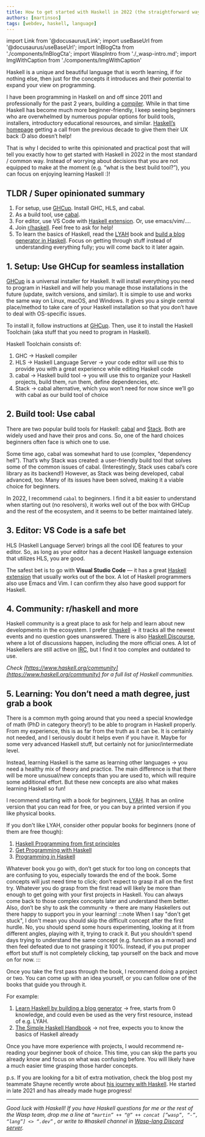 ```yaml
---
title: How to get started with Haskell in 2022 (the straightforward way) 
authors: [martinsos]
tags: [webdev, haskell, language]
---
```


import Link from '@docusaurus/Link';
import useBaseUrl from '@docusaurus/useBaseUrl';
import InBlogCta from './components/InBlogCta';
import WaspIntro from './_wasp-intro.md';
import ImgWithCaption from './components/ImgWithCaption'

Haskell is a unique and beautiful language that is worth learning, if for nothing else, then just for the concepts it introduces and their potential to expand your view on programming.

I have been programming in Haskell on and off since 2011 and professionally for the past 2 years, building a [compiler](https://github.com/wasp-lang/wasp). While in that time Haskell has become much more beginner-friendly, I keep seeing beginners who are overwhelmed by numerous popular options for build tools, installers, introductory educational resources, and similar. [Haskell’s homepage](https://www.haskell.org/) getting a call from the previous decade to give them their UX back :D also doesn’t help!

That is why I decided to write this opinionated and practical post that will tell you exactly how to get started with Haskell in 2022 in the most standard / common way. Instead of worrying about decisions that you are not equipped to make at the moment (e.g. “what is the best build tool?”), you can focus on enjoying learning Haskell :)!

<!--truncate-->

## TLDR / Super opinionated summary

1. For setup, use [GHCup](https://www.haskell.org/ghcup/). Install GHC, HLS, and cabal.
2. As a build tool, use [cabal](https://cabal.readthedocs.io/).
3. For editor, use VS Code with [Haskell extension](https://marketplace.visualstudio.com/items?itemName=haskell.haskell). Or, use emacs/vim/....
4. Join [r/haskell](https://www.reddit.com/r/haskell/). Feel free to ask for help!
5. To learn the basics of Haskell, read the [LYAH](http://learnyouahaskell.com/) book and [build a blog generator in Haskell](https://lhbg-book.link/). Focus on getting through stuff instead of understanding everything fully; you will come back to it later again.

## 1. Setup: Use GHCup for seamless installation

[GHCup](https://www.haskell.org/ghcup/#) is a universal installer for Haskell. It will install everything you need to program in Haskell and will help you manage those installations in the future (update, switch versions, and similar). It is simple to use and works the same way on Linux, macOS, and Windows. It gives you a single central place/method to take care of your Haskell installation so that you don’t have to deal with OS-specific issues.

To install it, follow instructions at [GHCup](https://www.haskell.org/ghcup/#). Then, use it to install the Haskell Toolchain (aka stuff that you need to program in Haskell).

Haskell Toolchain consists of:

1. GHC -> Haskell compiler
2. HLS -> Haskell Language Server -> your code editor will use this to provide you with a great experience while editing Haskell code
3. cabal -> Haskell build tool -> you will use this to organize your Haskell projects, build them, run them, define dependencies, etc.
4. Stack -> cabal alternative, which you won’t need for now since we’ll go with cabal as our build tool of choice

## 2. Build tool: Use cabal

There are two popular build tools for Haskell: [cabal](https://cabal.readthedocs.io/) and [Stack](https://docs.haskellstack.org/). Both are widely used and have their pros and cons. So, one of the hard choices beginners often face is which one to use.

Some time ago, cabal was somewhat hard to use (complex, “dependency hell”). That’s why Stack was created: a user-friendly build tool that solves some of the common issues of cabal. (Interestingly, Stack uses cabal’s core library as its backend!) However, as Stack was being developed, cabal advanced, too. Many of its issues have been solved, making it a viable choice for beginners.

In 2022, I recommend `cabal` to beginners. I find it a bit easier to understand when starting out (no resolvers), it works well out of the box with GHCup and the rest of the ecosystem, and it seems to be better maintained lately.

## 3. Editor: VS Code is a safe bet

HLS (Haskell Language Server) brings all the cool IDE features to your editor. So, as long as your editor has a decent Haskell language extension that utilizes HLS, you are good.

The safest bet is to go with **Visual Studio Code** — it has a great [Haskell extension](https://marketplace.visualstudio.com/items?itemName=haskell.haskell) that usually works out of the box. A lot of Haskell programmers also use Emacs and Vim. I can confirm they also have good support for Haskell.

## 4. Community: r/haskell and more

Haskell community is a great place to ask for help and learn about new developments in the  ecosystem. I prefer [r/haskell](https://www.reddit.com/r/haskell/) -> it tracks all the newest events and no question goes unanswered. There is also [Haskell Discourse](https://discourse.haskell.org/), where a lot of discussions happen, including the more official ones. A lot of Haskellers are still active on [IRC](https://wiki.haskell.org/IRC_channel), but I find it too complex and outdated to use.

_Check [https://www.haskell.org/community](https://www.haskell.org/community) for a full list of Haskell communities._

## 5. Learning: You don’t need a math degree, just grab a book

There is a common myth going around that you need a special knowledge of math (PhD in category theory!) to be able to program in Haskell properly. From my experience, this is as far from the truth as it can be. It is certainly not needed, and I seriously doubt it helps even if you have it. Maybe for some very advanced Haskell stuff, but certainly not for junior/intermediate level.

Instead, learning Haskell is the same as learning other languages -> you need a healthy mix of theory and practice. The main difference is that there will be more unusual/new concepts than you are used to, which will require some additional effort. But these new concepts are also what makes learning Haskell so fun!

I recommend starting with a book for beginners, [LYAH](http://learnyouahaskell.com/). It has an online version that you can read for free, or you can buy a printed version if you like physical books.

If you don't like LYAH, consider other popular books for beginners (none of them are free though):

1. [Haskell Programming from first principles](https://haskellbook.com/)
2. [Get Programming with Haskell](https://www.manning.com/books/get-programming-with-haskell)
3. [Programming in Haskell](https://www.amazon.com/Programming-Haskell-Graham-Hutton/dp/1316626229)

Whatever book you go with, don’t get stuck for too long on concepts that are confusing to you, especially towards the end of the book. Some concepts will just need time to click; don’t expect to grasp it all on the first try. Whatever you do grasp from the first read will likely be more than enough to get going with your first projects in Haskell. You can always come back to those complex concepts later and understand them better. Also, don’t be shy to ask the community -> there are many Haskellers out there happy to support you in your learning!
:::note
When I say "don't get stuck", I don't mean you should skip the difficult concept after the first hurdle. No, you should spend some hours experimenting, looking at it from different angles, playing with it, trying to crack it. But you shouldn't spend days trying to understand the same concept (e.g. function as a monad) and then feel defeated due to not grasping it 100%. Instead, if you put proper effort but stuff is not completely clicking, tap yourself on the back and move on for now.
:::

Once you take the first pass through the book, I recommend doing a project or two. You can come up with an idea yourself, or you can follow one of the books that guide you through it.

For example:

1. [Learn Haskell by building a blog generator](https://lhbg-book.link/) -> free, starts from 0 knowledge, and could even be used as the very first resource, instead of e.g. LYAH.
2. [The Simple Haskell Handbook](https://marcosampellegrini.com/simple-haskell-book) -> not free, expects you to know the basics of Haskell already

Once you have more experience with projects, I would recommend re-reading your beginner book of choice. This time, you can skip the parts you already know and focus on what was confusing before. You will likely have a much easier time grasping those harder concepts.

p.s. If you are looking for a bit of extra motivation, check the blog post my teammate Shayne recently wrote about [his journey with Haskell](https://wasp.sh/blog/2022/08/26/how-and-why-i-got-started-with-haskell). He started in late 2021 and has already made huge progress!

---

_Good luck with Haskell! If you have Haskell questions for me or the rest of the Wasp team, drop me a line at `“martin” ++ “@” ++ concat [”wasp”, “-”, “lang”] <> “.dev”` , or write to #haskell channel in [Wasp-lang Discord server](https://discord.gg/rzdnErX)._
